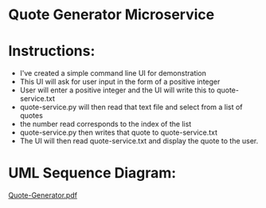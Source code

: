# Quote Generator Microservice

# Instructions:

- I've created a simple command line UI for demonstration
- This UI will ask for user input in the form of a positive integer
- User will enter a positive integer and the UI will write this to quote-service.txt
- quote-service.py will then read that text file and select from a list of quotes
- the number read corresponds to the index of the list
- quote-service.py then writes that quote to quote-service.txt
- The UI will then read quote-service.txt and display the quote to the user.

# UML Sequence Diagram:

      
[Quote-Generator.pdf](https://github.com/Thomasm-eng/CS361-Project/files/9901980/Quote-Generator.pdf)




